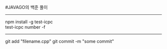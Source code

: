 #JAVAGO의 백준 풀이

***
npm install -g test-icpc   
test-icpc number -f
***
git add "filename.cpp"
git commit -m "some commit"